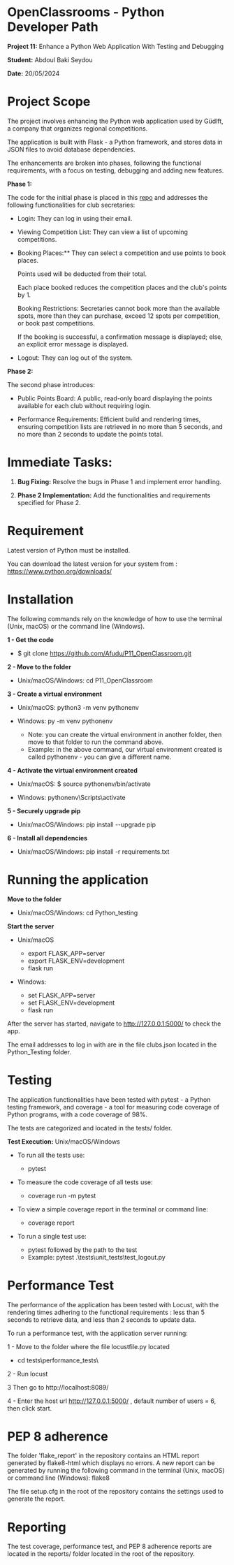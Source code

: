 # OpenClassrooms - Python Developer Path

**Project 11:** Enhance a Python Web Application With Testing and Debugging

**Student:** Abdoul Baki Seydou

**Date:** 20/05/2024

# Project Scope
The project involves enhancing the Python web application used by Güdlft, a company that organizes regional competitions.

The application is built with Flask - a Python framework, and stores data in JSON files 
to avoid database dependencies.

The enhancements are broken into phases, following the functional requirements, with a focus on testing, 
debugging and adding new features.

**Phase 1:**

The code for the initial phase is placed in this [repo](https://github.com/OpenClassrooms-Student-Center/Python_Testing)
and addresses the following functionalities for club secretaries:

  * Login: They can log in using their email.

  * Viewing Competition List: They can view a list of upcoming competitions.

  * Booking Places:** They can select a competition and use points to book places.

     Points used will be deducted from their total.

     Each place booked reduces the competition places and the club's points by 1.

     Booking Restrictions: Secretaries cannot book more than the available spots, 
     more than they can purchase, exceed 12 spots per competition, or book past competitions.

     If the booking is successful, a confirmation message is displayed; else,
     an explicit error message is displayed.

  * Logout: They can log out of the system.

**Phase 2:**

The second phase introduces:

  * Public Points Board: A public, read-only board displaying the points available for each club
   without requiring login.

  * Performance Requirements: Efficient build and rendering times, ensuring competition lists are retrieved 
in no more than 5 seconds, and no more than 2 seconds to update the points total.

# Immediate Tasks:

  1.	**Bug Fixing:** Resolve the bugs in Phase 1 and implement error handling.

  2.	**Phase 2 Implementation:** Add the functionalities and requirements specified for Phase 2.

# Requirement

Latest version of Python must be installed.

You can download the latest version for your system from : https://www.python.org/downloads/

# Installation

The following commands rely on the knowledge of how to use the terminal (Unix, macOS) or the command line (Windows).

**1 - Get the code**

  * $ git clone https://github.com/Afudu/P11_OpenClassroom.git

**2 - Move to the folder**

  * Unix/macOS/Windows: cd P11_OpenClassroom

**3 - Create a virtual environment**

  * Unix/macOS: python3 -m venv pythonenv
  * Windows: py -m venv pythonenv
  
    * Note: you can create the virtual environment in another folder, then move to that folder to run the command above.
    * Example: in the above command, our virtual environment created is called pythonenv - you can give a different name.

**4 - Activate the virtual environment created**

  * Unix/macOS: $ source pythonenv/bin/activate

  * Windows: pythonenv\Scripts\activate

**5 - Securely upgrade pip**

  * Unix/macOS/Windows: pip install --upgrade pip

**6 - Install all dependencies**

  * Unix/macOS/Windows: pip install -r requirements.txt

# Running the application

**Move to the folder**

  * Unix/macOS/Windows: cd Python_testing

**Start the server**

  * Unix/macOS
    * export FLASK_APP=server
    * export FLASK_ENV=development
    * flask run

  * Windows:
    * set FLASK_APP=server
    * set FLASK_ENV=development
    * flask run

After the server has started,  navigate to http://127.0.0.1:5000/ to check the app.

The email addresses to log in with are in the file clubs.json located in the Python_Testing folder.

# Testing
The application functionalities have been tested with pytest - a Python testing framework, 
and coverage - a tool for measuring code coverage of Python programs, with a code coverage of 98%.

The tests are categorized and located in the tests/ folder.

**Test Execution:** Unix/macOS/Windows

* To run all the tests use:
  * pytest

* To measure the code coverage of all tests use:
  * coverage run -m pytest

*  To view a simple coverage report in the terminal or command line:
   * coverage report

* To run a single test use: 
  * pytest followed by the path to the test
  * Example: pytest .\tests\unit_tests\test_logout.py
    
# Performance Test
The performance of the application has been tested with Locust, with the rendering times adhering
to the functional requirements : less than 5 seconds to retrieve data, and less than 2 seconds to update data.

To run a performance test, with the application server running:

1 - Move to the folder where the file locustfile.py located
   * cd tests\performance_tests\

2 - Run locust

3 Then go to http://localhost:8089/

4 - Enter the host url http://127.0.0.1:5000/ , default number of users = 6, then click start.

# PEP 8 adherence

The folder 'flake_report' in the repository contains an HTML report generated by flake8-html which displays no errors.
A new report can be generated by running the following command in the terminal (Unix, macOS) 
or command line (Windows): flake8

The file setup.cfg in the root of the repository contains the settings used to generate the report.

# Reporting
The test coverage, performance test, and PEP 8 adherence reports are located in the reports/ folder located in the root 
of the repository.
